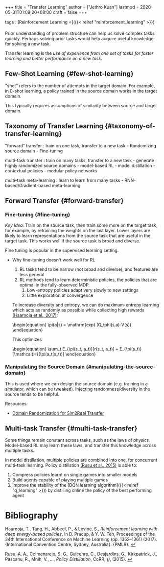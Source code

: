 +++
title = "Transfer Learning"
author = ["Jethro Kuan"]
lastmod = 2020-05-31T01:09:20+08:00
draft = false
+++

tags
: [Reinforcement Learning ⭐]({{< relref "reinforcement_learning" >}})

Prior understanding of problem structure can help us solve complex
tasks quickly. Perhaps solving prior tasks would help acquire useful
knowledge for solving a new task.

Transfer learning is the _use of experience from one set of tasks for
faster learning and better performance on a new task_.

## Few-Shot Learning {#few-shot-learning}

"shot" refers to the number of attempts in the target domain. For
example, in 0-shot learning, a policy trained in the source domain
works in the target domain.

This typically requires assumptions of similarity between source and
target domain.

## Taxonomy of Transfer Learning {#taxonomy-of-transfer-learning}

"forward" transfer
: train on one task, transfer to a new task - Randomizing source domain - Fine-tuning

multi-task transfer
: train on many tasks, transfer to a new task - generate highly randomized source domains - model-based RL - model distillation - contextual policies - modular policy networks

multi-task meta-learning
: learn to learn from many tasks - RNN-based/Gradient-based meta-learning

## Forward Transfer {#forward-transfer}

### Fine-tuning {#fine-tuning}

_Key Idea_: Train on the source task, then train some more on the target
task, for example, by retraining the weights on the last layer. Lower
layers are likely to learn representations from the source task that
are useful in the target task. This works well if the source task is
broad and diverse.

Fine tuning is popular in the supervised learning setting.

<!--list-separator-->

- Why fine-tuning doesn't work well for RL

  1.  RL tasks tend to be narrow (not broad and diverse), and features
      are less general
  2.  RL methods tend to learn deterministic policies, the policies that
      are optimal in the fully-observed MDP.
      1.  Low-entropy policies adapt very slowly to new settings
      2.  Little exploration at convergence

  To increase diversity and entropy, we can do maximum-entropy learning
  which acts as randomly as possible while collecting high rewards <a id="1b37e467d7dc76e365875dfb5c03fa1e" href="#pmlr-v70-haarnoja17a">(Haarnoja et al., 2017)</a>:

  \begin{equation}
  \pi(a|s) = \mathrm{exp} (Q\_\phi(s,a)-V(s))
  \end{equation}

  This optimizes

  \begin{equation}
  \sum_t E\_{\pi(s_t, a_t)}[r(s\_t, a\_t)] + E\_{\pi(s_t)}[\mathcal{H}(\pi(a\_t|s\_t))]
  \end{equation}

### Manipulating the Source Domain {#manipulating-the-source-domain}

This is used where we can design the source domain (e.g. training in a
simulator, which can be tweaked). Injecting randomness/diversity in
the source tends to be helpful.

Resources:

- [Domain Randomization for Sim2Real Transfer](https://lilianweng.github.io/lil-log/2019/05/05/domain-randomization.html)

## Multi-task Transfer {#multi-task-transfer}

Some things remain constant across tasks, such as the laws of physics.
Model-based RL may learn these laws, and transfer this knowledge
across multiple tasks.

In model distillation, multiple policies are combined into one, for
concurrent multi-task learning. Policy distillation
<a id="6c0f3e1b8610e021d4a59b9c6b7598dd" href="#rusu15_polic_distil">(Rusu et al., 2015)</a> is able to:

1.  Compress policies learnt on single games into smaller models
2.  Build agents capable of playing multiple games
3.  Improve the stability of the [DQN learning algorithm]({{< relref "q_learning" >}}) by distilling
    online the policy of the best performing agent

# Bibliography

<a id="pmlr-v70-haarnoja17a" target="_blank">Haarnoja, T., Tang, H., Abbeel, P., & Levine, S., _Reinforcement learning with deep energy-based policies_, In D. Precup, & Y. W. Teh, Proceedings of the 34th International Conference on Machine Learning (pp. 1352–1361) (2017). {International Convention Centre, Sydney, Australia}: {PMLR}.</a> [↩](#1b37e467d7dc76e365875dfb5c03fa1e)

<a id="rusu15_polic_distil" target="_blank">Rusu, A. A., Colmenarejo, S. G., Gulcehre, C., Desjardins, G., Kirkpatrick, J., Pascanu, R., Mnih, V., …, _Policy Distillation_, CoRR, _()_, (2015). </a> [↩](#6c0f3e1b8610e021d4a59b9c6b7598dd)
